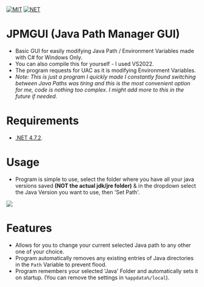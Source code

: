 [![MIT](https://img.shields.io/badge/license-MIT-9CF)]()
[![NET](https://img.shields.io/badge/.NET-4.7.2-ff69b4)]()

# JPMGUI (Java Path Manager GUI)
- Basic GUI for easily modifying Java Path / Environment Variables made with C# for Windows Only.
- You can also compile this for yourself - I used VS2022.
- The program requests for UAC as it is modifying Environment Variables.
- *Note: This is just a program I quickly made I constantly found switching between Java Paths was tiring and this is the most convenient option for me, code is nothing too complex. I might add more to this in the future if needed.*

# Requirements
- [.NET 4.7.2](https://dotnet.microsoft.com/en-us/download/dotnet-framework/net472).

# Usage
- Program is simple to use, select the folder where you have all your java versions saved **(NOT the actual jdk/jre folder)** & in the dropdown select the Java Version you want to use, then 'Set Path'.

<img src = "https://cdn.discordapp.com/attachments/833632547207643139/967394351388958720/unknown.png"></img>

# Features
- Allows for you to change your current selected Java path to any other one of your choice.
- Program automatically removes any existing entries of Java directories in the `Path` Variable to prevent flood.
- Program remembers your selected 'Java' Folder and automatically sets it on startup. (You can remove the settings in `%appdata%/local`).
